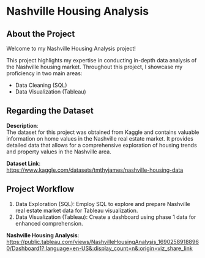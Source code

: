# Nashville Housing Analysis

## About the Project
Welcome to my Nashville Housing Analysis project!

This project highlights my expertise in conducting in-depth data analysis of the Nashville housing market. Throughout this project, I showcase my proficiency in two main areas:

- Data Cleaning (SQL)
- Data Visualization (Tableau)

## Regarding the Dataset
**Description**: <br>
The dataset for this project was obtained from Kaggle and contains valuable information on home values in the  Nashville real estate market. It provides detailed data that allows for a comprehensive exploration of housing trends and property values in the Nashville area. 

**Dataset Link**: <br>
https://www.kaggle.com/datasets/tmthyjames/nashville-housing-data

## Project Workflow
1. Data Exploration (SQL): Employ SQL to explore and prepare Nashville real estate market data for Tableau visualization.
2. Data Visualization (Tableau): Create a dashboard using phase 1 data for enhanced comprehension.

**Nashville Housing Analysis**: <br>
https://public.tableau.com/views/NashvilleHousingAnalysis_16902589188960/Dashboard1?:language=en-US&:display_count=n&:origin=viz_share_link
